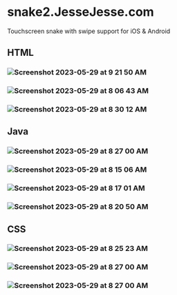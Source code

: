 # snake2.JesseJesse.com
Touchscreen snake with swipe support for iOS & Android
## HTML
### ![Screenshot 2023-05-29 at 9 21 50 AM](https://github.com/sudo-self/snake2.JesseJesse.com/assets/119916323/0ae76cea-8e91-49ac-aa87-a72e2bca275d)

### ![Screenshot 2023-05-29 at 8 06 43 AM](https://github.com/sudo-self/snake2.JesseJesse.com/assets/119916323/0eea43cb-c16f-4daf-8706-934aa5e1e8ea)
### ![Screenshot 2023-05-29 at 8 30 12 AM](https://github.com/sudo-self/snake2.JesseJesse.com/assets/119916323/32856239-8c78-4b2f-bd3a-ebe985ae1eb6)
## Java 
### ![Screenshot 2023-05-29 at 8 27 00 AM](https://github.com/sudo-self/snake2.JesseJesse.com/assets/119916323/fa3e8a6c-a2c3-4739-9e18-95bcafd5c515)
### ![Screenshot 2023-05-29 at 8 15 06 AM](https://github.com/sudo-self/snake2.JesseJesse.com/assets/119916323/f3a95e70-fe69-42e2-ada6-6fcab8f5f1f8)
### ![Screenshot 2023-05-29 at 8 17 01 AM](https://github.com/sudo-self/snake2.JesseJesse.com/assets/119916323/4ffc6ca2-c7f6-4add-abe7-0af5fd0f4b85)
### ![Screenshot 2023-05-29 at 8 20 50 AM](https://github.com/sudo-self/snake2.JesseJesse.com/assets/119916323/6592585e-e63b-431b-bb06-c529bbb2bafc)
## CSS
### ![Screenshot 2023-05-29 at 8 25 23 AM](https://github.com/sudo-self/snake2.JesseJesse.com/assets/119916323/728144d9-c6be-4ccc-8478-68b3c74660af)
### ![Screenshot 2023-05-29 at 8 27 00 AM](https://github.com/sudo-self/snake2.JesseJesse.com/assets/119916323/1b95eb3a-008c-4863-b8ef-14cb7ec173b7)
### ![Screenshot 2023-05-29 at 8 27 00 AM](https://github.com/sudo-self/snake2.JesseJesse.com/assets/119916323/2dad98ab-a3bb-4df0-9b6c-c9359037d941)
